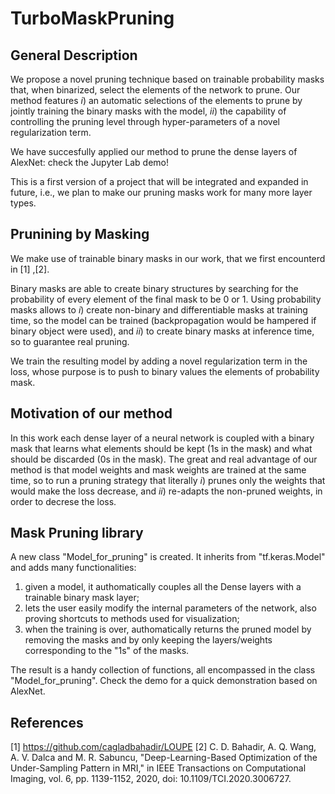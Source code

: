 # TurboMaskPruning

## General Description
We propose a novel pruning technique based on trainable probability masks that, when binarized, select the elements of the network to prune.
Our method features _i_) an automatic selections of the elements to prune by jointly training the binary masks with the model, _ii_) the capability of controlling the pruning level through hyper-parameters of a novel regularization term.

We have succesfully applied our method to prune the dense layers of AlexNet: check the Jupyter Lab demo!

This is a first version of a project that will be integrated and expanded in future, i.e., we plan to make our pruning masks work for many more layer types.

## Prunining by Masking
We make use of trainable binary masks in our work, that we first encounterd in [1] ,[2].

Binary masks are able to create binary structures by searching for the probability of every element of the final mask to be 0 or 1. Using probability masks allows to _i_) create non-binary and differentiable masks at training time, so the model can be trained (backpropagation would be hampered if binary object were used), and _ii_) to create binary masks at inference time, so to guarantee real pruning.

We train the resulting model by adding a novel regularization term in the loss, whose purpose is to push to binary values the elements of probability mask.

## Motivation of our method
In this work each dense layer of a neural network is coupled with a binary mask that learns what elements should be kept (1s in the mask) and what should be discarded (0s in the mask). The great and real advantage of our method is that model weights and mask weights are trained at the same time, so to run a pruning strategy that literally _i_) prunes only the weights that would make the loss decrease, and _ii_) re-adapts the non-pruned weights, in order to decrese the loss.

## Mask Pruning library
A new class "Model_for_pruning" is created. It inherits from "tf.keras.Model" and adds many functionalities:
1) given a model, it authomatically couples all the Dense layers with a trainable binary mask layer;
2) lets the user easily modify the internal parameters of the network, also proving shortcuts to methods used for visualization;
3) when the training is over, authomatically returns the pruned model by removing the masks and by only keeping the layers/weights corresponding to the "1s" of the masks.

The result is a handy collection of functions, all encompassed in the class "Model_for_pruning". Check the demo for a quick demonstration based on AlexNet.

## References
[1] https://github.com/cagladbahadir/LOUPE
[2] C. D. Bahadir, A. Q. Wang, A. V. Dalca and M. R. Sabuncu, "Deep-Learning-Based Optimization of the Under-Sampling Pattern in MRI," in IEEE Transactions on Computational Imaging, vol. 6, pp. 1139-1152, 2020, doi: 10.1109/TCI.2020.3006727.

